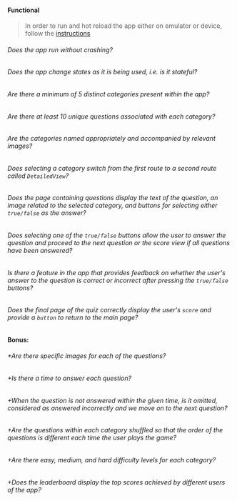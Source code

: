 #### Functional

> In order to run and hot reload the app either on emulator or device, follow the [instructions](https://docs.flutter.dev/get-started/test-drive?tab=androidstudio#run-the-app)

###### Does the app run without crashing?

###### Does the app change states as it is being used, i.e. is it stateful?

###### Are there a minimum of 5 distinct categories present within the app?

###### Are there at least 10 unique questions associated with each category?

###### Are the categories named appropriately and accompanied by relevant images?

###### Does selecting a category switch from the first route to a second route called `DetailedView`?

###### Does the page containing questions display the text of the question, an image related to the selected category, and buttons for selecting either `true/false` as the answer?

###### Does selecting one of the `true/false` buttons allow the user to answer the question and proceed to the next question or the score view if all questions have been answered?

###### Is there a feature in the app that provides feedback on whether the user's answer to the question is correct or incorrect after pressing the `true/false` buttons?

###### Does the final page of the quiz correctly display the user's `score` and provide a `button` to return to the main page?

#### Bonus:

###### +Are there specific images for each of the questions?

###### +Is there a time to answer each question?

###### +When the question is not answered within the given time, is it omitted, considered as answered incorrectly and we move on to the next question?

###### +Are the questions within each category shuffled so that the order of the questions is different each time the user plays the game?

###### +Are there easy, medium, and hard difficulty levels for each category?

###### +Does the leaderboard display the top scores achieved by different users of the app?
